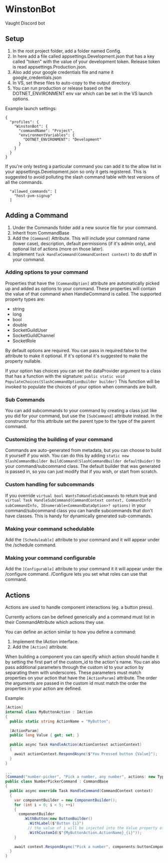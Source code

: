 # WinstonBot
Vaught Discord bot

## Setup
1. In the root project folder, add a folder named Config.
2. In here add a file called appsettings.Development.json that has a key called "token" with the value of your development token. Release token is read appsettings.Production.json.
3. Also add your google credentials file and name it google_credentials.json
4. In VS, set these files to auto-copy to the output directory.
5. You can run production or release based on the DOTNET_ENVIRONMENT env var which can be set in the VS launch options.

Example launch settings:

```
{
  "profiles": {
    "WinstonBot": {
      "commandName": "Project",
      "environmentVariables": {
        "DOTNET_ENVIRONMENT": "Development"
      }
    }
  }
}
```

If you're only testing a particular command you can add it to the allow list in your appsettings.Development.json so only it gets registered. This is suggested to avoid polluting the slash command table with test versions of all the commands.
```
  "allowed_commands": [
    "host-pvm-signup"
  ]
  ```

## Adding a Command
1. Under the Commands folder add a new source file for your command.
2. Inherit from CommandBase
3. Add the `[Command]` Attribute. This will include your command name (lower case), description, default permissions (if it's admin only), and optional list of actions (more on those later).
4. Implement `Task HandleCommand(CommandContext context)` to do stuff in your command.

### Adding options to your command
Properties that have the `[CommandOption]` attribute are automatically picked up and added as options to your command.
These properties will contain the value of that command when HandleCommand is called.
The supported property types are:
* string
* long
* bool
* double
* SocketGuildUser
* SocketGuildChannel
* SocketRole

By default options are required. You can pass in required:false to the attribute to make it optional. If it's optional it's suggested to make the property nullable.

If your option has choices you can set the dataProvider argument to a class that has a function with the signature:
`public static void PopulateChoices(SlashCommandOptionBuilder builder)`
This function will be invoked to populate the choices of your option when commands are built.

### Sub Commands
You can add subcommands to your command by creating a class just like you did for your command, but use the `[SubCommand]` attribute instead.
In the constructor for this attribute set the parent type to the type of the parent command.

### Customizing the building of your command
Commands are auto-generated from metadata, but you can choose to build it yourself if you wish. You can do this by adding `static new SlashCommandBuilder BuildCommand(SlashCommandBuilder defaultBuider)` to your command/subcommand class.
The default builder that was generated is passed in, so you can just modify that if you wish, or start from scratch.

### Custom handling for subcommands
If you override `virtual bool WantsToHandleSubCommands` to return true and `virtual Task HandleSubCommand(CommandContext context, CommandInfo subCommandInfo, IEnumerable<CommandDataOption>? options)` in your command/subcommand class you can handle subcommands that don't have classes.
This is handy for dynamically generated sub-commands.

### Making your command schedulable
Add the `[Scheduleable]` attribute to your command and it will appear under the /schedule command.

### Making your command configurable
Add the `[Configurable]` attribute to your command it it will appear under the /configure command.
/Configure lets you set what roles can use that command.

## Actions
Actions are used to handle component interactions (eg. a button press).

Currently actions can be defined generically and a command must list in their CommandAttribute which actions they use.

You can define an action similar to how you define a command:
1. Implement the IAction interface.
2. Add the `[Action]` attribute.

When building a component you can specify which action should handle it by setting the first part of the custom_id to the action's name.
You can also pass additional parameters through the custom id to your action by separating them with underscores.
These parameters must match properties on your action that have the `[ActionParam]` attribute. The order the arguments are passed in the custom id must match the order the properties in your action are defined.

Example:

```cs
[Action]
internal class MyButtonAction : IAction
{
  public static string ActionName = "MyButton";
  
  [ActionParam]
  public long Value { get; set; }
  
  public async Task HandleAction(ActionContext actionContext)
  {
    await actionContext.RespondAsync($"You Pressed button {Value}");
  }
}

...
[Command("number-picker", "Pick a number, any number", actions: new Type[] { typeof(MyButtonAction) })]
public class NumberPickerCommand : CommandBase
{
  public async override Task HandleCommand(CommandContext context)
  {  
    var componentBuilder = new ComponentBuilder();
    for (int i = 0; i < 5; ++i)
    {
      componentBuilder
        .WithButton(new ButtonBuilder()
          .WithLabel($"Button {i}")
          // the value of i will be injected into the Value property of MyButtonAction.
          .WithCustomId($"{MyButtonAction.ActionName}_{i}"));
    }
    
    await context.RespondAsync("Pick a number", components:buttonComponent.Build());
  }
}
```
